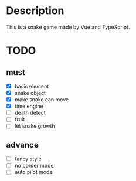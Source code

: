 # Description

This is a snake game made by Vue and TypeScript.

# TODO

## must

- [x] basic element
- [x] snake object
- [x] make snake can move
- [x] time engine
- [ ] death detect
- [ ] fruit
- [ ] let snake growth

## advance

- [ ] fancy style
- [ ] no border mode
- [ ] auto pilot mode
